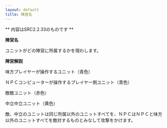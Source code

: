 ```yaml
---
layout: default
title: 陣営名
---
```

** 内容はSRC2.2.33のものです **

**陣営名**

ユニットがどの陣営に所属するかを現わします。

**陣営解説**

味方プレイヤーが操作するユニット（青色）

ＮＰＣコンピューターが操作するプレイヤー側ユニット（青色）

敵敵ユニット（赤色）

中立中立ユニット（黄色）

敵、中立のユニットは同じ所属以外のユニットすべてを、ＮＰＣはＮＰＣと味方以外のユニットすべてを敵対するものとみなして攻撃をかけます。
